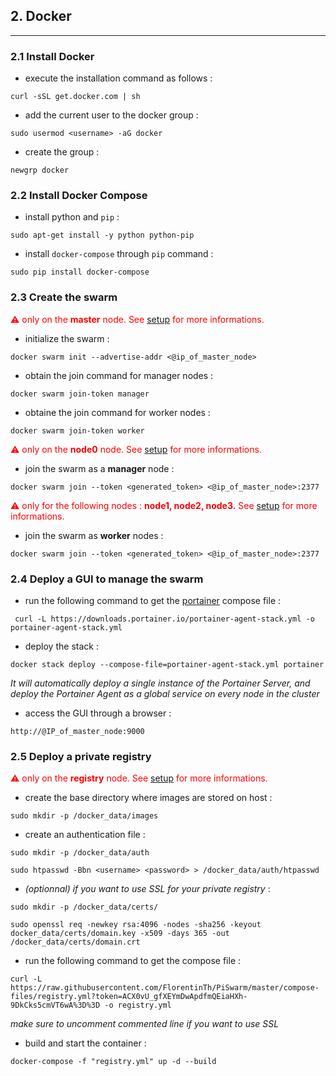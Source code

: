 ## 2. Docker
---

### 2.1 Install Docker

* execute the installation command as follows :
```
curl -sSL get.docker.com | sh
```
* add the current user to the docker group : 
```
sudo usermod <username> -aG docker 
```
* create the group :
```
newgrp docker
```

### 2.2 Install Docker Compose

* install python and ```pip``` :
```
sudo apt-get install -y python python-pip
```

* install ```docker-compose``` through ```pip``` command :
```
sudo pip install docker-compose
```

### 2.3 Create the swarm

<span style="color:red">⚠ only on the </span> **<span style="color:red">master</span>**<span style="color:red"> node. See [setup](https://github.com/FlorentinTh/PiSwarm#setup) for more informations.</span>

* initialize the swarm :
```
docker swarm init --advertise-addr <@ip_of_master_node>
```

* obtain the join command for manager nodes :
```
docker swarm join-token manager
```
* obtaine the join command for worker nodes :
```
docker swarm join-token worker
```

<span style="color:red">⚠ only on the </span> **<span style="color:red">node0</span>**<span style="color:red"> node. See [setup](https://github.com/FlorentinTh/PiSwarm#setup) for more informations.</span>

* join the swarm as a **manager** node :
```
docker swarm join --token <generated_token> <@ip_of_master_node>:2377
```

<span style="color:red">⚠ only for the following nodes : </span> **<span style="color:red">node1, node2, node3.</span>** <span style="color:red">See [setup](https://github.com/FlorentinTh/PiSwarm#setup) for more informations.</span>

* join the swarm as **worker** nodes :
```
docker swarm join --token <generated_token> <@ip_of_master_node>:2377
```

### 2.4 Deploy a GUI to manage the swarm

* run the following command to get the [portainer](www.portainer.io) compose file :
```
 curl -L https://downloads.portainer.io/portainer-agent-stack.yml -o portainer-agent-stack.yml
```
* deploy the stack : 
```
docker stack deploy --compose-file=portainer-agent-stack.yml portainer
```
_It will automatically deploy a single instance of the Portainer Server, and deploy the Portainer Agent as a global service on every node in the cluster_
* access the GUI through a browser : 
```
http://@IP_of_master_node:9000
```

### 2.5 Deploy a private registry

<span style="color:red">⚠ only on the </span> **<span style="color:red">registry</span>**<span style="color:red"> node. See [setup](https://github.com/FlorentinTh/PiSwarm#setup) for more informations.</span>

* create the base directory where images are stored on host :
```
sudo mkdir -p /docker_data/images
```

* create an authentication file :
```
sudo mkdir -p /docker_data/auth

sudo htpasswd -Bbn <username> <password> > /docker_data/auth/htpasswd
```

* _(optionnal) if you want to use SSL for your private registry_ : 
```
sudo mkdir -p /docker_data/certs/

sudo openssl req -newkey rsa:4096 -nodes -sha256 -keyout docker_data/certs/domain.key -x509 -days 365 -out /docker_data/certs/domain.crt
```

* run the following command to get the compose file : 
```
curl -L https://raw.githubusercontent.com/FlorentinTh/PiSwarm/master/compose-files/registry.yml?token=ACX0vU_gfXEYmDwApdfmQEiaHXh-9DkCks5cmVT6wA%3D%3D -o registry.yml
```
_make sure to uncomment commented line if you want to use SSL_

* build and start the container :
```
docker-compose -f "registry.yml" up -d --build
```
